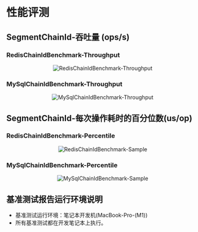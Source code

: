# 性能评测

## SegmentChainId-吞吐量 (ops/s)

### RedisChainIdBenchmark-Throughput

<p align="center" >
  <img :src="$withBase('/assets/perf/RedisChainIdBenchmark-Throughput.png')" alt="RedisChainIdBenchmark-Throughput"/>
</p>

### MySqlChainIdBenchmark-Throughput

<p align="center" >
  <img :src="$withBase('/assets/perf/MySqlChainIdBenchmark-Throughput.png')" alt="MySqlChainIdBenchmark-Throughput"/>
</p>

## SegmentChainId-每次操作耗时的百分位数(us/op)

### RedisChainIdBenchmark-Percentile

<p align="center" >
  <img :src="$withBase('/assets/perf/RedisChainIdBenchmark-Sample.png')" alt="RedisChainIdBenchmark-Sample"/>
</p>

### MySqlChainIdBenchmark-Percentile

<p align="center" >
  <img :src="$withBase('/assets/perf/MySqlChainIdBenchmark-Sample.png')" alt="MySqlChainIdBenchmark-Sample"/>
</p>

## 基准测试报告运行环境说明

- 基准测试运行环境：笔记本开发机(MacBook-Pro-(M1))
- 所有基准测试都在开发笔记本上执行。

